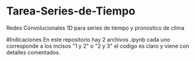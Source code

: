 # Tarea-Series-de-Tiempo
Redes Convolucionales 1D para series de tiempo y pronostico de clima

#Indicaciones 
En este repositorio hay 2 archivos .ipynb cada uno corresponde a los incisos "1 y 2" o "2 y 3" el codigo es claro y viene con detalles comentados. 
